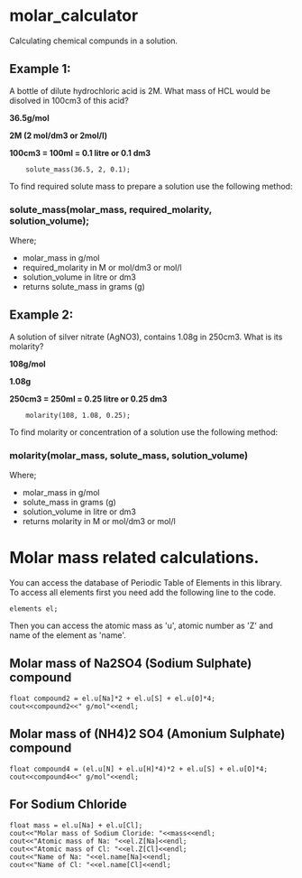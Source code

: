 # molar_calculator
Calculating chemical compunds in a solution.

## Example 1:
   A bottle of dilute hydrochloric acid is 2M.
   What mass of HCL would be disolved in 100cm3 of this acid?
        
   **36.5g/mol** 
   
   **2M (2 mol/dm3 or 2mol/l)** 
   
   **100cm3 = 100ml = 0.1 litre or 0.1 dm3**

        solute_mass(36.5, 2, 0.1);

To find required solute mass to prepare a solution use the following method:
   ### solute_mass(molar_mass, required_molarity, solution_volume);
   
   Where;  
   
   * molar_mass in g/mol
   * required_molarity in M or mol/dm3 or mol/l
   * solution_volume in litre or dm3
   * returns solute_mass in grams (g)

## Example 2:
   A solution of silver nitrate (AgNO3), 
   contains 1.08g in 250cm3. What is its molarity?

   **108g/mol**
   
   **1.08g**  
   
   **250cm3 = 250ml = 0.25 litre or 0.25 dm3**

        molarity(108, 1.08, 0.25);

To find molarity or concentration of a solution use the following method:
   ### molarity(molar_mass, solute_mass, solution_volume)
   
   Where;
        
   * molar_mass in g/mol
   * solute_mass in grams (g)           
   * solution_volume in litre or dm3             
   * returns molarity in M or mol/dm3 or mol/l


# Molar mass related calculations.
You can access the database of Periodic Table of Elements in this library. 
To access all elements first you need add the following line to the code.
   
    elements el;
    
Then you can access the atomic mass as 'u', atomic number as 'Z' and name of the element as 'name'.

 ## Molar mass of Na2SO4 (Sodium Sulphate) compound
    float compound2 = el.u[Na]*2 + el.u[S] + el.u[O]*4;
    cout<<compound2<<" g/mol"<<endl;

 ## Molar mass of (NH4)2 SO4 (Amonium Sulphate) compound
    float compound4 = (el.u[N] + el.u[H]*4)*2 + el.u[S] + el.u[O]*4;
    cout<<compound4<<" g/mol"<<endl;

 ## For Sodium Chloride
    float mass = el.u[Na] + el.u[Cl];
    cout<<"Molar mass of Sodium Cloride: "<<mass<<endl;
    cout<<"Atomic mass of Na: "<<el.Z[Na]<<endl;
    cout<<"Atomic mass of Cl: "<<el.Z[Cl]<<endl;
    cout<<"Name of Na: "<<el.name[Na]<<endl;
    cout<<"Name of Cl: "<<el.name[Cl]<<endl;
